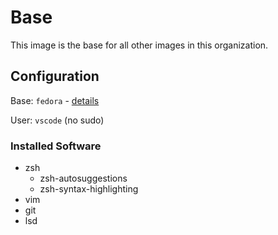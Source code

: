 # Base

This image is the base for all other images in this organization.

## Configuration

Base: `fedora` - [details](https://hub.docker.com/_/fedora/)

User: `vscode` (no sudo)

### Installed Software
* zsh
  * zsh-autosuggestions
  * zsh-syntax-highlighting
* vim
* git
* lsd